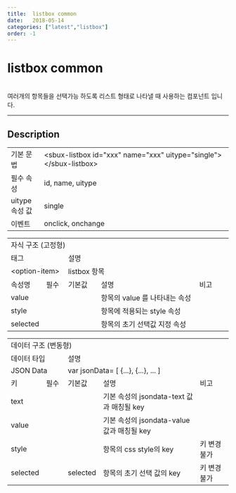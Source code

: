 ```yaml
---
title:  listbox common
date:   2018-05-14
categories: ["latest","listbox"]
order: -1
---
```


listbox common
===

<br>
여러개의 항목들을 선택가능 하도록 리스트 형태로 나타낼 때 사용하는 컴포넌트 입니다.

---

## Description

<table style="width:100%">
    <colgroup>
        <col width="15%"/>
        <col width="35%"/>
        <col width="15%"/>
        <col width="35%"/>
    </colgroup>
    <tr>
        <td class="tdTitle tdBg">기본 문법</td>
        <td colspan="3">&lt;sbux-listbox id="xxx" name="xxx" uitype="single"&gt;&lt;/sbux-listbox&gt;</td>
    </tr>
    <tr>
        <td class="tdTitle tdBg">필수 속성</td>
        <td colspan="3">id, name, uitype</td>
    </tr>
    <tr>
        <td class="tdTitle tdBg">uitype 속성 값</td>
        <td colspan="3">single</td>
    </tr>
    <tr>
        <td class="tdTitle tdBg">이벤트</td>
        <td colspan="3">onclick, onchange</td>
    </tr>
</table>

<table style="width:100%">
    <colgroup>
        <col width="15%"/>
        <col width="10%"/>
        <col width="15%"/>
        <col width="45%"/>
        <col width="15%"/>
    </colgroup>
    <tr>
        <td class="tdTitle tdBg tdCenter" colspan="5">자식 구조 (고정형)</td>
    </tr>
    <tr>
        <td class="tdTitle tdBg tdCenter" colspan="2">태그</td>
        <td class="tdTitle tdBg tdCenter" colspan="3">설명</td>
    </tr>
    <tr>
        <td class="tdCenter" colspan="2">&lt;option-item&gt;</td>
        <td class="tdCenter" colspan="3">listbox 항목</td>
    </tr>
    <tr>
        <td class="tdTitle tdBg tdCenter">속성명</td>
        <td class="tdTitle tdBg tdCenter">필수</td>
        <td class="tdTitle tdBg tdCenter">기본값</td>
        <td class="tdTitle tdBg tdCenter">설명</td>
        <td class="tdTitle tdBg tdCenter">비고</td>
    </tr>
    <tr>
        <td>value</td>
        <td class="tdCenter"></td>
        <td></td>
        <td>항목의 value 를 나타내는 속성</td>
        <td class="tdCenter"></td>
    </tr>
    <tr>
        <td>style</td>
        <td class="tdCenter"></td>
        <td></td>
        <td>항목에 적용되는 style 속성</td>
        <td class="tdCenter"></td>
    </tr>
    <tr>
        <td>selected</td>
        <td class="tdCenter"></td>
        <td></td>
        <td>항목의 초기 선택값 지정 속성</td>
        <td class="tdCenter"></td>
    </tr>
</table>

<table style="width:100%">
    <colgroup>
        <col width="15%"/>
        <col width="10%"/>
        <col width="15%"/>
        <col width="45%"/>
        <col width="15%"/>
    </colgroup>
    <tr>
        <td class="tdTitle tdBg tdCenter" colspan="5">데이터 구조 (변동형)</td>
    </tr>
    <tr>
        <td class="tdTitle tdBg tdCenter" colspan="2">데이터 타입</td>
        <td class="tdTitle tdBg tdCenter" colspan="3">설명</td>
    </tr>
    <tr>
        <td class="tdCenter" colspan="2">JSON Data</td>
        <td class="tdCenter" colspan="3">var jsonData= [ {...}, {...}, ... ]</td>
    </tr>
    <tr>
        <td class="tdTitle tdBg tdCenter">키</td>
        <td class="tdTitle tdBg tdCenter">필수</td>
        <td class="tdTitle tdBg tdCenter">기본값</td>
        <td class="tdTitle tdBg tdCenter">설명</td>
        <td class="tdTitle tdBg tdCenter">비고</td>
    </tr>
    <tr>
        <td>text</td>
        <td class="tdCenter"></td>
        <td></td>
        <td>기본 속성의 jsondata-text 값과 매칭될 key</td>
        <td class="tdCenter"></td>
    </tr>
    <tr>
        <td>value</td>
        <td class="tdCenter"></td>
        <td></td>
        <td>기본 속성의 jsondata-value 값과 매칭될 key</td>
        <td class="tdCenter"></td>
    </tr>
    <tr>
        <td>style</td>
        <td class="tdCenter"></td>
        <td></td>
        <td>항목의 css style의 key</td>
        <td class="tdCenter">키 변경 불가</td>
    </tr>
    <tr>
        <td>selected</td>
        <td class="tdCenter"></td>
        <td>selected</td>
        <td>항목의 초기 선택 값의 key</td>
        <td class="tdCenter">키 변경 불가</td>
    </tr>
</table>